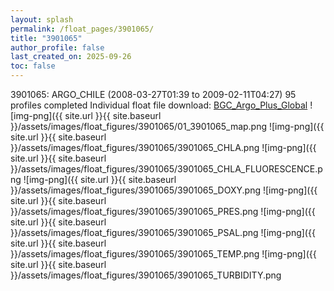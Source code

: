 ```yaml
---
layout: splash
permalink: /float_pages/3901065/
title: "3901065"
author_profile: false
last_created_on: 2025-09-26
toc: false
---
```

 
3901065: ARGO_CHILE (2008-03-27T01:39 to 2009-02-11T04:27)
95 profiles completed
Individual float file download: [BGC_Argo_Plus_Global](https://ftp.soest.hawaii.edu/bgc_argo_plus/Individual_Floats/outliers_removed/3901065_Sprof_processed.nc)
![img-png]({{ site.url }}{{ site.baseurl }}/assets/images/float_figures/3901065/01_3901065_map.png
![img-png]({{ site.url }}{{ site.baseurl }}/assets/images/float_figures/3901065/3901065_CHLA.png
![img-png]({{ site.url }}{{ site.baseurl }}/assets/images/float_figures/3901065/3901065_CHLA_FLUORESCENCE.png
![img-png]({{ site.url }}{{ site.baseurl }}/assets/images/float_figures/3901065/3901065_DOXY.png
![img-png]({{ site.url }}{{ site.baseurl }}/assets/images/float_figures/3901065/3901065_PRES.png
![img-png]({{ site.url }}{{ site.baseurl }}/assets/images/float_figures/3901065/3901065_PSAL.png
![img-png]({{ site.url }}{{ site.baseurl }}/assets/images/float_figures/3901065/3901065_TEMP.png
![img-png]({{ site.url }}{{ site.baseurl }}/assets/images/float_figures/3901065/3901065_TURBIDITY.png
